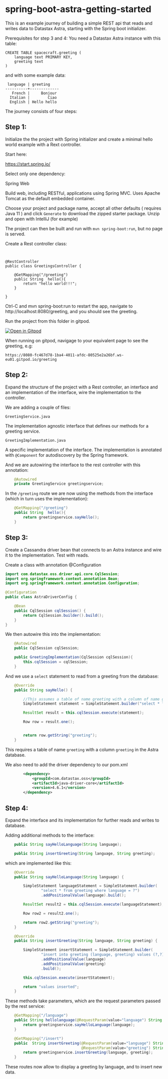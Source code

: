 # spring-boot-astra-getting-started

This is an example journey of building a simple REST api that reads and writes data to Datastax Astra, starting with the Spring boot initializer.

Prerequisites for step 3 and 4:
You need a Datastax Astra instance with this table:

```cql
CREATE TABLE spacecraft.greeting (
    language text PRIMARY KEY,
    greeting text
)
```

and with some example data:

```
 language | greeting
----------+-------------
   French |     Bonjour
  Italian |        Ciao
  English | Hello hello
```

The journey consists of four steps:

## Step 1:

Initialize the the project with Spring initializer and create a minimal hello world example with a Rext controller. 

Start here:

https://start.spring.io/

Select only one dependency:

Spring Web

Build web, including RESTful, applications using Spring MVC. Uses Apache Tomcat as the default embedded container.

Choose your project and package name, accept all other defaults ( requires Java 11 ) and click `Generate` to download the zipped starter package. Unzip and open with IntelliJ (for example)

The project can then be built and run with `mvn spring-boot:run`, but no page is served.

Create a Rest controller class:

```


@RestController
public class GreetingsController {

    @GetMapping("/greeting")
    public String  hello(){
        return "hello world!!!";
    }

}

```

Ctrl-C and mvn spring-boot:run to restart the app, navigate to http://localhost:8080/greeting, and you should see the greeting. 

Run the project from this folder in gitpod.

[![Open in Gitpod](https://gitpod.io/button/open-in-gitpod.svg)](https://gitpod.io/#https://github.com/bettinaswynnerton/spring-boot-astra-getting-started/)

When running on gitpod, navigage to your equivalent page to see the greeting, e.g:

```
https://8080-fc467d78-1ba4-4011-afdc-80525e2a26bf.ws-eu01.gitpod.io/greeting
```

##  Step 2:

Expand the structure of the project with a Rest controller, an interface and an implementation of the interface, wire the implementation to the controller.

We are adding a couple of files:

`GreetingService.java`

The implementation agnostic interface that defines our methods for a greeting service.

`GreetingImplementation.java`

A specific implementation of the interface. The implementation is annotated with `@Component` for autodiscovery by the Spring framework. 

And we are autowiring the interface to the rest controller with this annotation:

```java
    @Autowired
    private GreetingService greetingservice;
```

In the `/greeting` route we are now using the methods from the interface (which in turn uses the implementation):

```java
    @GetMapping("/greeting")
    public String  hello(){
        return greetingservice.sayHello();
    }
```

## Step 3:

Create a Cassandra driver bean that connects to an Astra instance and wire it to the implementation. Test with reads.

Create a class with annotation @Configuration

```java
import com.datastax.oss.driver.api.core.CqlSession;
import org.springframework.context.annotation.Bean;
import org.springframework.context.annotation.Configuration;

@Configuration
public class AstraDriverConfig {

    @Bean
    public CqlSession cqlSession() {
        return CqlSession.builder().build();
    }
}
```

We then autowire this into the implementation:

```java
    @Autowired
    public CqlSession cqlSession;

    public GreetingImplementation(CqlSession cqlSession){
        this.cqlSession = cqlSession;
    }
```

And we use a `select` statement to read from a greeting from the database:

```java
    @Override
    public String sayHello() {

        //This assumes a table of name greeting with a column of name greeting in the database
        SimpleStatement statement = SimpleStatement.builder("select * from greeting").build();

        ResultSet result = this.cqlSession.execute(statement);

        Row row = result.one();


        return row.getString("greeting");
    }
```

This requires a table of name `greeting` with a column `greeting` in the Astra database.

We also need to add the driver dependency to our pom.xml

```xml
		<dependency>
			<groupId>com.datastax.oss</groupId>
			<artifactId>java-driver-core</artifactId>
			<version>4.6.1</version>
		</dependency>
```



## Step 4: 

Expand the interface and its implementation for further reads and writes to database. 

Adding additional methods to the interface:

```java
    public String sayHelloLanguage(String language);

    public String insertGreeting(String language, String greeting);
```

which are implemented like this: 

```java
    @Override
    public String sayHelloLanguage(String language) {

        SimpleStatement languageStatement = SimpleStatement.builder(
                "select * from greeting where language = ?")
                .addPositionalValue(language).build();

        ResultSet result2 = this.cqlSession.execute(languageStatement);

        Row row2 = result2.one();

        return row2.getString("greeting");
    }

    @Override
    public String insertGreeting(String language, String greeting) {

        SimpleStatement insertStatement = SimpleStatement.builder(
                "insert into greeting (language, greeting) values (?,?)")
                .addPositionalValue(language)
                .addPositionalValue(greeting)
                .build();

        this.cqlSession.execute(insertStatement);

        return "values inserted";
    }
```

These methods take parameters, which are the request parameters passed by the rest service:

```java
    @GetMapping("/language")
    public String hellolanguage(@RequestParam(value="language") String language){
        return greetingservice.sayHelloLanguage(language);
    }

    @GetMapping("/insert")
    public  String insertGreeting(@RequestParam(value="language") String language,
                                  @RequestParam(value="greeting") String greeting){
        return greetingservice.insertGreeting(language, greeting);
    }
```

These routes now allow to display a greeting by language, and to insert new data. 


